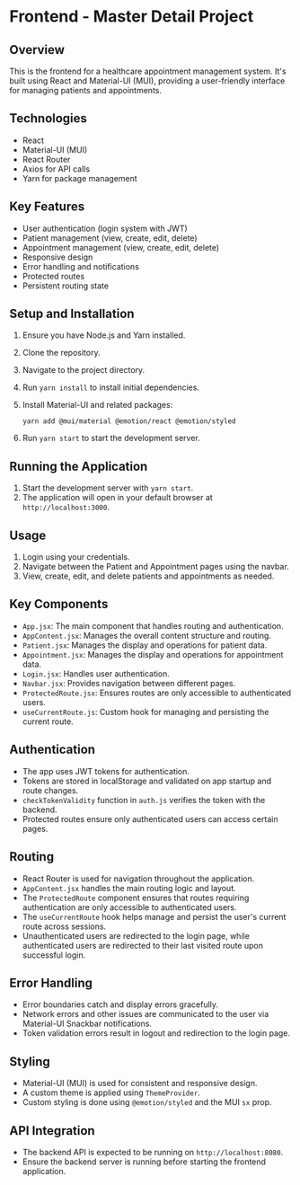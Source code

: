 # Frontend - Master Detail Project

## Overview

This is the frontend for a healthcare appointment management system. It's built using React and Material-UI (MUI), providing a user-friendly interface for managing patients and appointments.

## Technologies

- React
- Material-UI (MUI)
- React Router
- Axios for API calls
- Yarn for package management

## Key Features

- User authentication (login system with JWT)
- Patient management (view, create, edit, delete)
- Appointment management (view, create, edit, delete)
- Responsive design
- Error handling and notifications
- Protected routes
- Persistent routing state

## Setup and Installation

1. Ensure you have Node.js and Yarn installed.
2. Clone the repository.
3. Navigate to the project directory.
4. Run `yarn install` to install initial dependencies.
5. Install Material-UI and related packages:

   ```console
   yarn add @mui/material @emotion/react @emotion/styled
   ```

6. Run `yarn start` to start the development server.

## Running the Application

1. Start the development server with `yarn start`.
2. The application will open in your default browser at `http://localhost:3000`.

## Usage

1. Login using your credentials.
2. Navigate between the Patient and Appointment pages using the navbar.
3. View, create, edit, and delete patients and appointments as needed.

## Key Components

- `App.jsx`: The main component that handles routing and authentication.
- `AppContent.jsx`: Manages the overall content structure and routing.
- `Patient.jsx`: Manages the display and operations for patient data.
- `Appointment.jsx`: Manages the display and operations for appointment data.
- `Login.jsx`: Handles user authentication.
- `Navbar.jsx`: Provides navigation between different pages.
- `ProtectedRoute.jsx`: Ensures routes are only accessible to authenticated users.
- `useCurrentRoute.js`: Custom hook for managing and persisting the current route.

## Authentication

- The app uses JWT tokens for authentication.
- Tokens are stored in localStorage and validated on app startup and route changes.
- `checkTokenValidity` function in `auth.js` verifies the token with the backend.
- Protected routes ensure only authenticated users can access certain pages.

## Routing

- React Router is used for navigation throughout the application.
- `AppContent.jsx` handles the main routing logic and layout.
- The `ProtectedRoute` component ensures that routes requiring authentication are only accessible to authenticated users.
- The `useCurrentRoute` hook helps manage and persist the user's current route across sessions.
- Unauthenticated users are redirected to the login page, while authenticated users are redirected to their last visited route upon successful login.

## Error Handling

- Error boundaries catch and display errors gracefully.
- Network errors and other issues are communicated to the user via Material-UI Snackbar notifications.
- Token validation errors result in logout and redirection to the login page.

## Styling

- Material-UI (MUI) is used for consistent and responsive design.
- A custom theme is applied using `ThemeProvider`.
- Custom styling is done using `@emotion/styled` and the MUI `sx` prop.

## API Integration

- The backend API is expected to be running on `http://localhost:8080`.
- Ensure the backend server is running before starting the frontend application.
